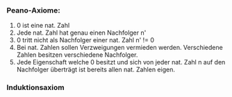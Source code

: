 ### Peano-Axiome:

1) 0 ist eine nat. Zahl
2) Jede nat. Zahl hat genau einen Nachfolger n'
3) 0 tritt nicht als Nachfolger einer nat. Zahl n' != 0
4) Bei nat. Zahlen sollen Verzweigungen vermieden werden. Verschiedene Zahlen besitzen verschiedene Nachfolger. 
5) Jede Eigenschaft welche 0 besitzt und sich von jeder nat. Zahl n auf den Nachfolger überträgt ist bereits allen nat. Zahlen eigen.

### Induktionsaxiom


